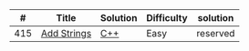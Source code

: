| # | Title | Solution | Difficulty | solution |
|---| ----- | -------- | ---------- | -------- |
|415|[Add Strings](https://leetcode.com/problems/add-strings/) | [C++](./algorithms/cpp/addStrings/AddStrings.cpp)|Easy| reserved |
